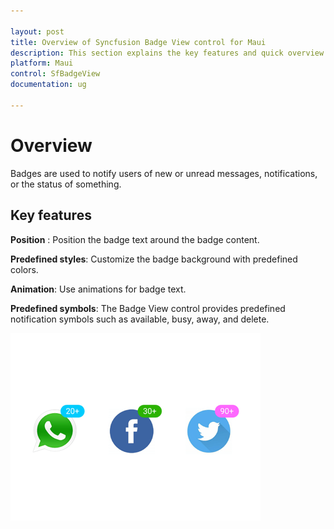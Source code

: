```yaml
---

layout: post
title: Overview of Syncfusion Badge View control for Maui
description: This section explains the key features and quick overview about Syncfusion Badge view control for Maui
platform: Maui
control: SfBadgeView
documentation: ug

---
```


# Overview

Badges are used to notify users of new or unread messages, notifications, or the status of something.

## Key features

**Position** : Position the badge text around the badge content.

**Predefined styles**: Customize the badge background with predefined colors.

**Animation**: Use animations for badge text.

**Predefined symbols**: The Badge View control provides predefined notification symbols such as available, busy, away, and delete.

![Maui badge view overview](overview_images/overview.png)